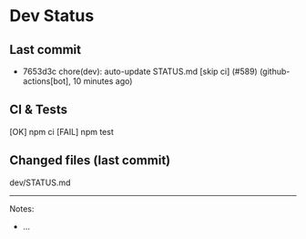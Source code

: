 # Dev Status

## Last commit
- 7653d3c chore(dev): auto-update STATUS.md [skip ci] (#589) (github-actions[bot], 10 minutes ago)
## CI & Tests
[OK] npm ci
[FAIL] npm test

## Changed files (last commit)
dev/STATUS.md

---
Notes:
- ...
